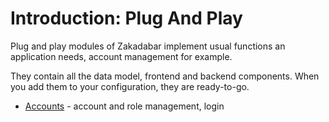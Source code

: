 # Introduction: Plug And Play

Plug and play modules of Zakadabar implement usual functions an application needs,
account management for example.

They contain all the data model, frontend and backend components. When
you add them to your configuration, they are ready-to-go.

* [Accounts](./accounts/Introduction.md) - account and role management, login